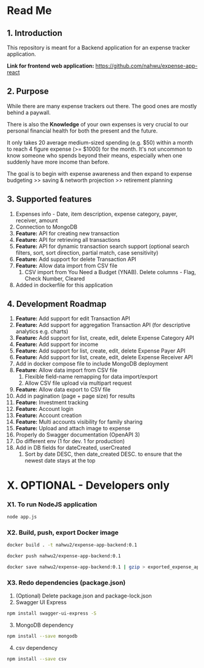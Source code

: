 # Read Me
## 1. Introduction
This repository is meant for a Backend application for an expense tracker application.

**Link for frontend web application:** https://github.com/nahwu/expense-app-react

## 2. Purpose
While there are many expense trackers out there. The good ones are mostly behind a paywall. 

There is also the 
**Knowledge** of your own expenses is very crucial to our personal financial health for both the present and the future.

It only takes 20 average medium-sized spending (e.g. $50) within a month to reach 4 figure expense (>= $1000) for the month.
It's not uncommon to know someone who spends beyond their means, especially when one suddenly have more income than before. 

The goal is to begin with expense awareness and then expand to expense budgeting >> saving & networth projection >> retirement planning


## 3. Supported features
1. Expenses info - Date, item description, expense category, payer, receiver, amount
1. Connection to MongoDB
1. **Feature:** API for creating new transaction
1. **Feature:** API for retrieving all transactions
1. **Feature:** API for dynamic transaction search support (optional search filters, sort, sort direction, partial match, case sensitivity)
1. **Feature:** Add support for delete Transaction API
1. **Feature:** Allow data import from CSV file
    1. CSV import from You Need a Budget (YNAB). Delete columns - Flag, Check Number, Cleared
1. Added in dockerfile for this application


## 4. Development Roadmap
1. **Feature:** Add support for edit Transaction API
1. **Feature:** Add support for aggregation Transaction API (for descriptive analytics e.g. charts)
1. **Feature:** Add support for list, create, edit, delete Expense Category API
1. **Feature:** Add support for income
1. **Feature:** Add support for list, create, edit, delete Expense Payer API
1. **Feature:** Add support for list, create, edit, delete Expense Receiver API
1. Add in docker compose file to include MongoDB deployment
1. **Feature:** Allow data import from CSV file
    1. Flexible field-name remapping for data import/export
    1. Allow CSV file upload via multipart request
1. **Feature:** Allow data export to CSV file
1. Add in pagination (page + page size) for results
1. **Feature:** Investment tracking
1. **Feature:** Account login
1. **Feature:** Account creation
1. **Feature:** Multi accounts visibility for family sharing
1. **Feature:** Upload and attach image to expense
1. Properly do Swagger documentation (OpenAPI 3)
1. Do different env (1 for dev. 1 for production)
1. Add in DB fields for dateCreated, userCreated
    1. Sort by date DESC, then date_created DESC. to ensure that the newest date stays at the top


# X. OPTIONAL - Developers only

### X1. To run NodeJS application
```sh
node app.js
```

### X2. Build, push, export Docker image
```sh
docker build . -t nahwu2/expense-app-backend:0.1

docker push nahwu2/expense-app-backend:0.1

docker save nahwu2/expense-app-backend:0.1 | gzip > exported_expense_app_backend_0_1.tar.gz
```

### X3. Redo dependencies (package.json)
1. (Optional) Delete package.json and package-lock.json
2. Swagger UI Express
```sh
npm install swagger-ui-express -S
```
3. MongoDB dependency
```sh
npm install --save mongodb
```
4. csv dependency
```sh
npm install --save csv
```
